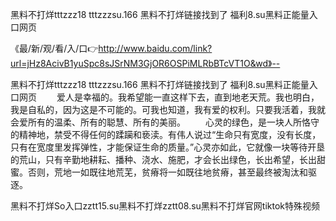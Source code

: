 黑料不打烊tttzzz18
tttzzzsu.166
黑料不打烊链接找到了
福利8.su黑料正能量入口网页


《最/新/观/看/入/口👉http://www.baidu.com/link?url=jHz8AcivB1yuSpc8sJSrNM3GjOR6OSPiMLRbBTcVT1O&wd》--

黑料不打烊tttzzz18
tttzzzsu.166
黑料不打烊链接找到了
福利8.su黑料正能量入口网页
　　爱人是幸福的。我希望能一直这样下去，直到地老天荒。我也明白，我是自私的，因为这是不可能的。可我也知道，我有爱的权利。只要我活着，我就会爱所有的温柔、所有的聪慧、所有的美丽。
　　心灵的绿色，是一块人所恪守的精神地，禁受不得任何的蹂躏和亵渎。有伟人说过“生命只有宽度，没有长度，只有在宽度里发挥弹性，才能保证生命的质量。”心灵亦如此，它就像一块等待开垦的荒山，只有辛勤地耕耘、播种、浇水、施肥，才会长出绿色，长出希望，长出甜蜜。否则，荒地一如既往地荒芜，贫瘠将一如既往地贫瘠，甚至最终被淘汰和驱逐。





黑料不打烊So入口zztt15.su黑料不打烊zztt08.su黑料不打烊官网tiktok特殊视频
